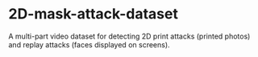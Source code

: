 # 2D-mask-attack-dataset
A multi-part video dataset for detecting 2D print attacks (printed photos) and replay attacks (faces displayed on screens).
